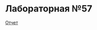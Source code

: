 # Лабораторная №57
[Отчет](https://docs.google.com/document/d/1DxkH2FBG6IfweU1ItlJyi70BZqT6_PSP/edit?usp=sharing&ouid=104732197431944380677&rtpof=true&sd=true](https://docs.google.com/document/d/189_3nlK2Mc8nX2-Wsi3WeGvJMaESZxC4STWYy9qYx3A/edit?usp=sharing)https://docs.google.com/document/d/189_3nlK2Mc8nX2-Wsi3WeGvJMaESZxC4STWYy9qYx3A/edit?usp=sharing)
